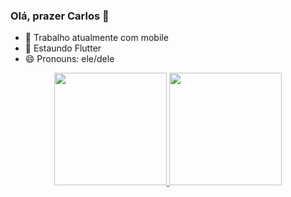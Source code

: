 ### Olá, prazer Carlos 👋

- 🔭 Trabalho atualmente com mobile
- 🌱 Estaundo Flutter
- 😄 Pronouns: ele/dele


<div align="center">
  <a href="https://github.com/CarlosYanBezerraVieira">
  <img height="180em" src="https://github-readme-stats.vercel.app/api?username=carlosyanbezerravieira&show_icons=true&theme=tokyonight&include_all_commits=true&count_private=true"/>
  <img height="180em" src="https://github-readme-stats.vercel.app/api/top-langs/?username=carlosyanbezerravieira&layout=compact&langs_count=7&theme=tokyonight"/>
</div>
  
  
